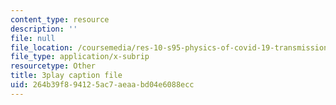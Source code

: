 ```yaml
---
content_type: resource
description: ''
file: null
file_location: /coursemedia/res-10-s95-physics-of-covid-19-transmission-fall-2020/264b39f894125ac7aeaabd04e6088ecc_Gxefx9BDCq0.vtt
file_type: application/x-subrip
resourcetype: Other
title: 3play caption file
uid: 264b39f8-9412-5ac7-aeaa-bd04e6088ecc
---
```

